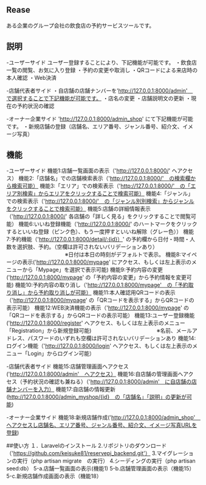 ## Rease
ある企業のグループ会社の飲食店の予約サービスツールです。

## 説明
-ユーザーサイド
ユーザー登録することにより、下記機能が可能です。
・飲食店一覧の閲覧、お気に入り登録
・予約の変更や取消し
・QRコードによる来店時の本人確認
・Web決済

-店舗代表者サイド
・自店舗の店舗ナンバーを'http://127.0.0.1:8000/admin'　で選択することで下記機能が可能です。
・店名の変更
・店舗説明文の更新
・現在の予約状況の確認

-オーナー企業サイド
'http://127.0.0.1:8000/admin_shop' にて下記機能が可能です。
・新規店舗の登録（店舗名、エリア番号、ジャンル番号、紹介文、イメージ写真）


## 機能
-ユーザーサイド
機能1:店舗一覧画面の表示（'http://127.0.0.1:8000/' へアクセス）
機能2:「店舗名」での店舗検索表示（'http://127.0.0.1:8000/'　の検索欄から検索可能）
機能3:「エリア」での検索表示（'http://127.0.0.1:8000/'　の「エリア別検索」からエリアをクリックすることで検索可能）
機能4:「ジャンル」での検索表示（'http://127.0.0.1:8000/'　の「ジャンル別別検索」からジャンルをクリックすることで検索可能）
機能5:店舗の詳細情報表示（'http://127.0.0.1:8000/' 各店舗の「詳しく見る」をクリックすることで閲覧可能）
機能6:いいね登録機能（'http://127.0.0.1:8000/' のハートマークをクリックするといいね登録（ピンク色）、もう一度押すといいね解除（グレー色））
機能7:予約機能（'http://127.0.0.1:8000/detail/:{id}）' の予約欄から日付・時間・人数を選択肢、予約。（空欄は許可されないバリデーションあり）
　　　　　　　　　　　※日付は本日の時刻がデフォルトで表示。
機能8:マイページの表示('http://127.0.0.1:8000/mypage' にアクセス、もしくは左上表示のメニューから「Mypage」を選択で表示可能)
機能9:予約内容の変更('http://127.0.0.1:8000/mypage' の「予約内容の変更」から予約情報を変更可能)
機能10:予約内容の取り消し（'http://127.0.0.1:8000/mypage'　の「予約取り消し」から予約取り消しが可能）
機能11:本人確認用QRコードの表示（'http://127.0.0.1:8000/mypage' の「QRコードを表示する」からQRコードの表示可能）
機能12:WEB決済機能の表示（'http://127.0.0.1:8000/mypage' の「QRコードを表示する」からQRコードの表示可能）
機能13:ユーザー登録機能('http://127.0.0.1:8000/register' へアクセス、もしくは左上表示のメニュー「Registration」から新規登録可能)
　　　　　　　　　　　　※名前、メールアドレス、パスワードのいずれも空欄は許可されないバリデーションあり
機能14:ログイン機能（'http://127.0.0.1:8000/login' へアクセス、もしくは左上表示のメニュー「Login」からログイン可能）

-店舗代表者サイド
機能15:店舗管理画面へアクセス('http://127.0.0.1:8000/admin'　へアクセス）
機能16:自店舗の管理画面へアクセス（予約状況の確認も兼ねる）（'http://127.0.0.1:8000/admin'　に自店舗の店舗ナンバーを入力）
機能17:自店舗の情報更新(http://127.0.0.1:8000/admin_myshop/{id}　の「店舗名」「説明」の更新が可能)

-オーナー企業サイド
機能18:新規店舗作成('http://127.0.0.1:8000/admin_shop'　へアクセスし店舗名、エリア番号、ジャンル番号、紹介文、イメージ写真URLを登録)


##使い方
１．Laravelのインストール
2.リポジトリのダウンロード（'https://github.com/keisuke81/reservepj_backend.git'）
3.マイグレーションの実行（php artisan migrate　の実行）
4.シーディングの実行（php artisan seed:db）
5-a.店舗一覧画面の表示(機能1)
5-b.店舗管理画面の表示（機能15）
5-c.新規店舗作成画面の表示（機能18）
